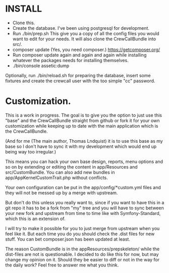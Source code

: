 # INSTALL

 - Clone this.
 - Create the database. I've been using postgresql for development.
 - Run ./bin/prep.sh  This give you a copy of all the config files you would want to edit for your needs. It will also clone the CrewCallBundle into src/.
 - composer update (Yes, you need composer.) https://getcomposer.org/
 - Run composer update again and again and again while installing whatever the packages needs for installing themselves.
 - ./bin/console assetic:dump

Optionally, run ./bin/reload.sh for preparing the database, insert some fixtures and create the crewcall user with the too simple "cc" password.

# Customization.

This is a work in progress. The goal is to give you the option to just use this "base" and the CrewCallBundle straight from github or fork it for your own customization while keeping up to date with the main application which is the CrewCallBundle.

(And for me (The main author, Thomas Lndquist) it is to use this base as my base so I don't have to sync it with my development which would end up being way too irregular.)

This means you can hack your own base design, reports, menu options and so on by extending or editing the content in app/Resources and src/CustomBundle. You can also add new bundles in app/AppKernelCustomTrait.php without conflicts.

Your own configuration can be put in the app/config/\*custom.yml files and they will not be messed up by a merge with upstream. 

But don't do this unless you really want to, since if you want to have this in a git repo it has to be a fork from "my" tree and you will have to sync between your new fork and upstream from time to time like with Symfony-Standard, which this is an extension of.

I will try to make it possible for you to just merge from upstream when you feel like it. But each time you do you should check the .dist files for new stuff. You can bet composer.json has been updated at least.

The reason CustomBundle is in the appResources/prepskeleton/ while the dist-files are not is questionable. I decided to do like this for now, but may change my opinion on it. Should they be easier to diff or not in the way for the daily work? Feel free to answer me what you think.
